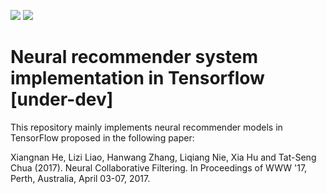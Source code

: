 ![](https://img.shields.io/badge/status-under--dev-red.svg?style=plastic) ![](https://img.shields.io/badge/TensorFlow-1.5.0-blue.svg?style=plastic)

# Neural recommender system implementation in Tensorflow [under-dev]

This repository mainly implements neural recommender models in TensorFlow proposed in the following paper:

Xiangnan He, Lizi Liao, Hanwang Zhang, Liqiang Nie, Xia Hu and Tat-Seng Chua (2017). Neural Collaborative Filtering. In Proceedings of WWW '17, Perth, Australia, April 03-07, 2017.
